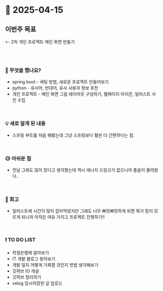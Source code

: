 # 📅 2025-04-15

## 이번주 목표
<- 2차 개인 프로젝트 메인 화면 만들기

<br><br>

### 👀 무엇을 했나요?
- spring boot - 세팅 방법, 새로운 프로젝트 만들어보기
- python - 유사어, 반대어, 유사 사용자 정보 추천
- 개인 프로젝트 - 메인 화면 그림 레이아웃 구성하기, 웹페이지 아이콘, 일러스트 사진 수집

<br>

### 💡 새로 알게 된 내용
- 스프링 부트를 처음 해봤는데 그냥 스프링보다 훨씬 더 간편하다는 점.
<br>

### 😥 아쉬운 점
- 전날 그래도 많이 잤다고 생각했는데 역시 에너지 드링크가 없으니까 졸음이 몰려왔다..
  
<br>

### 💬 회고
- 일러스트에 시간이 많이 잡아먹었지만 그래도 너무 빠릿빠릿하게 되면 뭐가 뭔지 모르게 되니까 아직은 여유 가지고 프로젝트 진행하기!!

<br>

### ❗ TO DO LIST
- 학점은행제 알아보기
- IT 개발 블로그 찾아보기
- 개발 일지 어떻게 기록할 것인지 방법 생각해보기
- 깃허브 IO 개설
- 깃허브 정리하기
- velog 임시저장한 글 업로드
